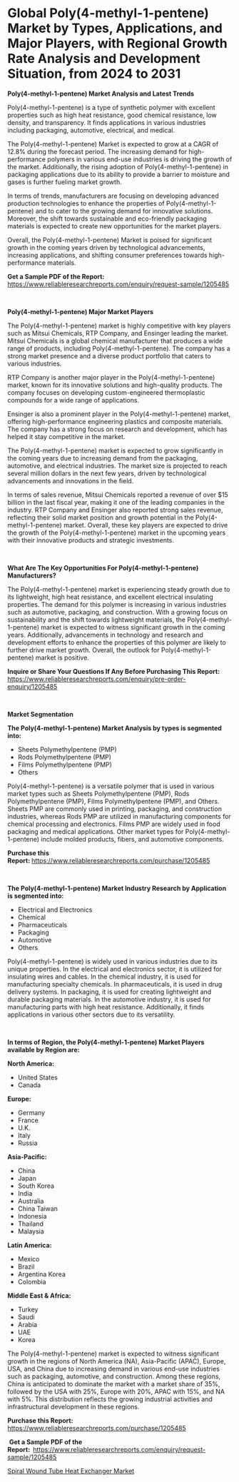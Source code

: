 <p><h1>Global Poly(4-methyl-1-pentene) Market by Types, Applications, and Major Players, with Regional Growth Rate Analysis and Development Situation, from 2024 to 2031</h1></p><p><strong>Poly(4-methyl-1-pentene) Market Analysis and Latest Trends</strong></p>
<p><p>Poly(4-methyl-1-pentene) is a type of synthetic polymer with excellent properties such as high heat resistance, good chemical resistance, low density, and transparency. It finds applications in various industries including packaging, automotive, electrical, and medical.</p><p>The Poly(4-methyl-1-pentene) Market is expected to grow at a CAGR of 12.8% during the forecast period. The increasing demand for high-performance polymers in various end-use industries is driving the growth of the market. Additionally, the rising adoption of Poly(4-methyl-1-pentene) in packaging applications due to its ability to provide a barrier to moisture and gases is further fueling market growth.</p><p>In terms of trends, manufacturers are focusing on developing advanced production technologies to enhance the properties of Poly(4-methyl-1-pentene) and to cater to the growing demand for innovative solutions. Moreover, the shift towards sustainable and eco-friendly packaging materials is expected to create new opportunities for the market players.</p><p>Overall, the Poly(4-methyl-1-pentene) Market is poised for significant growth in the coming years driven by technological advancements, increasing applications, and shifting consumer preferences towards high-performance materials.</p></p>
<p><strong>Get a Sample PDF of the Report:&nbsp;</strong> <a href="https://www.reliableresearchreports.com/enquiry/request-sample/1205485">https://www.reliableresearchreports.com/enquiry/request-sample/1205485</a></p>
<p>&nbsp;</p>
<p><strong>Poly(4-methyl-1-pentene) Major Market Players</strong></p>
<p><p>The Poly(4-methyl-1-pentene) market is highly competitive with key players such as Mitsui Chemicals, RTP Company, and Ensinger leading the market. Mitsui Chemicals is a global chemical manufacturer that produces a wide range of products, including Poly(4-methyl-1-pentene). The company has a strong market presence and a diverse product portfolio that caters to various industries.</p><p>RTP Company is another major player in the Poly(4-methyl-1-pentene) market, known for its innovative solutions and high-quality products. The company focuses on developing custom-engineered thermoplastic compounds for a wide range of applications.</p><p>Ensinger is also a prominent player in the Poly(4-methyl-1-pentene) market, offering high-performance engineering plastics and composite materials. The company has a strong focus on research and development, which has helped it stay competitive in the market.</p><p>The Poly(4-methyl-1-pentene) market is expected to grow significantly in the coming years due to increasing demand from the packaging, automotive, and electrical industries. The market size is projected to reach several million dollars in the next few years, driven by technological advancements and innovations in the field.</p><p>In terms of sales revenue, Mitsui Chemicals reported a revenue of over $15 billion in the last fiscal year, making it one of the leading companies in the industry. RTP Company and Ensinger also reported strong sales revenue, reflecting their solid market position and growth potential in the Poly(4-methyl-1-pentene) market. Overall, these key players are expected to drive the growth of the Poly(4-methyl-1-pentene) market in the upcoming years with their innovative products and strategic investments.</p></p>
<p>&nbsp;</p>
<p><strong>What Are The Key Opportunities For Poly(4-methyl-1-pentene) Manufacturers?</strong></p>
<p><p>The Poly(4-methyl-1-pentene) market is experiencing steady growth due to its lightweight, high heat resistance, and excellent electrical insulating properties. The demand for this polymer is increasing in various industries such as automotive, packaging, and construction. With a growing focus on sustainability and the shift towards lightweight materials, the Poly(4-methyl-1-pentene) market is expected to witness significant growth in the coming years. Additionally, advancements in technology and research and development efforts to enhance the properties of this polymer are likely to further drive market growth. Overall, the outlook for Poly(4-methyl-1-pentene) market is positive.</p></p>
<p><strong>Inquire or Share Your Questions If Any Before Purchasing This Report:</strong> <a href="https://www.reliableresearchreports.com/enquiry/pre-order-enquiry/1205485">https://www.reliableresearchreports.com/enquiry/pre-order-enquiry/1205485</a></p>
<p>&nbsp;</p>
<p><strong>Market Segmentation</strong></p>
<p><strong>The Poly(4-methyl-1-pentene) Market Analysis by types is segmented into:</strong></p>
<p><ul><li>Sheets Polymethylpentene (PMP)</li><li>Rods Polymethylpentene (PMP)</li><li>Films Polymethylpentene (PMP)</li><li>Others</li></ul></p>
<p><p>Poly(4-methyl-1-pentene) is a versatile polymer that is used in various market types such as Sheets Polymethylpentene (PMP), Rods Polymethylpentene (PMP), Films Polymethylpentene (PMP), and Others. Sheets PMP are commonly used in printing, packaging, and construction industries, whereas Rods PMP are utilized in manufacturing components for chemical processing and electronics. Films PMP are widely used in food packaging and medical applications. Other market types for Poly(4-methyl-1-pentene) include molded products, fibers, and automotive components.</p></p>
<p><strong>Purchase this Report:&nbsp;</strong><a href="https://www.reliableresearchreports.com/purchase/1205485">https://www.reliableresearchreports.com/purchase/1205485</a></p>
<p>&nbsp;</p>
<p><strong>The Poly(4-methyl-1-pentene) Market Industry Research by Application is segmented into:</strong></p>
<p><ul><li>Electrical and Electronics</li><li>Chemical</li><li>Pharmaceuticals</li><li>Packaging</li><li>Automotive</li><li>Others</li></ul></p>
<p><p>Poly(4-methyl-1-pentene) is widely used in various industries due to its unique properties. In the electrical and electronics sector, it is utilized for insulating wires and cables. In the chemical industry, it is used for manufacturing specialty chemicals. In pharmaceuticals, it is used in drug delivery systems. In packaging, it is used for creating lightweight and durable packaging materials. In the automotive industry, it is used for manufacturing parts with high heat resistance. Additionally, it finds applications in various other sectors due to its versatility.</p></p>
<p>&nbsp;</p>
<p><strong>In terms of Region, the Poly(4-methyl-1-pentene) Market Players available by Region are:</strong></p>
<p>
    <p> <strong> North America: </strong>
        <ul>
            <li>United States</li>
            <li>Canada</li>
        </ul>
        </p> 
    <p> <strong> Europe: </strong>
        <ul>
            <li>Germany</li>
            <li>France</li>
            <li>U.K.</li>
            <li>Italy</li>
            <li>Russia</li>
        </ul>
        </p> 
    <p> <strong> Asia-Pacific: </strong>
        <ul>
            <li>China</li>
            <li>Japan</li>
            <li>South Korea</li>
            <li>India</li>
            <li>Australia</li>
            <li>China Taiwan</li>
            <li>Indonesia</li>
            <li>Thailand</li>
            <li>Malaysia</li>
        </ul>
        </p> 
    <p> <strong> Latin America: </strong>
        <ul>
            <li>Mexico</li>
            <li>Brazil</li>
            <li>Argentina Korea</li>
            <li>Colombia</li>
        </ul>
        </p> 
    <p> <strong> Middle East & Africa: </strong>
        <ul>
            <li>Turkey</li>
            <li>Saudi</li>
            <li>Arabia</li>
            <li>UAE</li>
            <li>Korea</li>
        </ul>
    </p>
    </p>
<p><p>The Poly(4-methyl-1-pentene) market is expected to witness significant growth in the regions of North America (NA), Asia-Pacific (APAC), Europe, USA, and China due to increasing demand in various end-use industries such as packaging, automotive, and construction. Among these regions, China is anticipated to dominate the market with a market share of 35%, followed by the USA with 25%, Europe with 20%, APAC with 15%, and NA with 5%. This distribution reflects the growing industrial activities and infrastructural development in these regions.</p></p>
<p><strong>Purchase this Report: </strong><a href="https://www.reliableresearchreports.com/purchase/1205485">https://www.reliableresearchreports.com/purchase/1205485</a></p>
<p>&nbsp;<strong>Get a Sample PDF of the Report:&nbsp;&nbsp;</strong><a href="https://www.reliableresearchreports.com/enquiry/request-sample/1205485">https://www.reliableresearchreports.com/enquiry/request-sample/1205485</a></p>
<p><strong></strong></p>
<p><p><a href="https://github.com/Angelnienowdseej3e45z3p8c/Market-Research-Report-List-1/blob/main/spiral-wound-tube-heat-exchanger-market.md">Spiral Wound Tube Heat Exchanger Market</a></p></p>